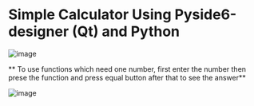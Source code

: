 # Simple Calculator Using Pyside6-designer (Qt) and Python

![image](https://user-images.githubusercontent.com/116000600/216080163-6d75576e-6742-4fe3-91f5-8f918b03425e.png)

** To use functions which need one number, first enter the number then prese the function and press equal button after that to see the answer**

![image](https://user-images.githubusercontent.com/116000600/216080639-dd77c74f-acbb-4746-bd60-bd28984141a2.png)

